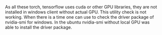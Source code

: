 As all these torch, tensorflow uses cuda or other GPU libraries, they are not installed in windows client
without actual GPU. This utility check is not working. 
When there is a time one can use to check the driver package of nvidia-smi for windows.
In the ubuntu nvidia-smi without local GPU was able to install the driver package.

